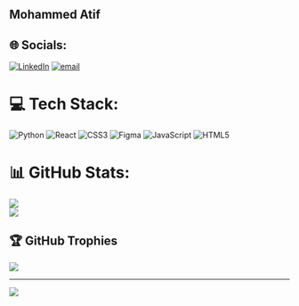 ## Mohammed Atif 



## 🌐 Socials:
[![LinkedIn](https://img.shields.io/badge/LinkedIn-%230077B5.svg?logo=linkedin&logoColor=white)](https://linkedin.com/in/https://www.linkedin.com/in/mohammed-atif-113b95353/) [![email](https://img.shields.io/badge/Email-D14836?logo=gmail&logoColor=white)](mailto:mohdatif.contact@gmail.com) 

# 💻 Tech Stack:
![Python](https://img.shields.io/badge/python-3670A0?style=for-the-badge&logo=python&logoColor=ffdd54) ![React](https://img.shields.io/badge/react-%2320232a.svg?style=for-the-badge&logo=react&logoColor=%2361DAFB) ![CSS3](https://img.shields.io/badge/css3-%231572B6.svg?style=for-the-badge&logo=css3&logoColor=white) ![Figma](https://img.shields.io/badge/figma-%23F24E1E.svg?style=for-the-badge&logo=figma&logoColor=white) ![JavaScript](https://img.shields.io/badge/javascript-%23323330.svg?style=for-the-badge&logo=javascript&logoColor=%23F7DF1E) ![HTML5](https://img.shields.io/badge/html5-%23E34F26.svg?style=for-the-badge&logo=html5&logoColor=white)
# 📊 GitHub Stats:
![](https://github-readme-stats.vercel.app/api?username=Atif09&theme=blue_navy&hide_border=false&include_all_commits=true&count_private=false)<br/>
![](https://nirzak-streak-stats.vercel.app/?user=Atif09&theme=blue_navy&hide_border=false)<br/>

## 🏆 GitHub Trophies
![](https://github-profile-trophy.vercel.app/?username=Atif09&theme=blue_navy&no-frame=false&no-bg=true&margin-w=4)

---
[![](https://visitcount.itsvg.in/api?id=Atif09&icon=0&color=8)](https://visitcount.itsvg.in)

<!-- Proudly created with GPRM ( https://gprm.itsvg.in ) -->
